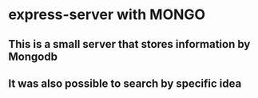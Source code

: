 # express-server with MONGO
## This is a small server that stores information by Mongodb
## It was also possible to search by specific idea
